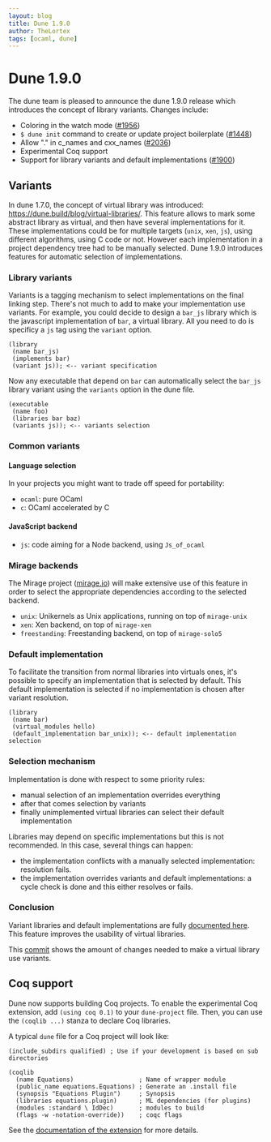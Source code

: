 ```yaml
---
layout: blog
title: Dune 1.9.0
author: TheLortex
tags: [ocaml, dune]
---
```


# Dune 1.9.0

The dune team is pleased to announce the dune 1.9.0 release which introduces the concept of library variants. Changes include:
* Coloring in the watch mode ([#1956](https://github.com/ocaml/dune/pull/1956))
* `$ dune init` command to create or update project boilerplate ([#1448](https://github.com/ocaml/dune/pull/1448))
* Allow "." in c_names and cxx_names ([#2036](https://github.com/ocaml/dune/pull/2036))
* Experimental Coq support
* Support for library variants and default implementations ([#1900](https://github.com/ocaml/dune/pull/1900))

## Variants

In dune 1.7.0, the concept of virtual library was introduced: https://dune.build/blog/virtual-libraries/. This feature allows to mark some abstract library as virtual, and then have several implementations for it. These implementations could be for multiple targets (`unix`, `xen`, `js`), using different algorithms, using C code or not. However each implementation in a project dependency tree had to be manually selected. Dune 1.9.0 introduces features for automatic selection of implementations.

### Library variants

Variants is a tagging mechanism to select implementations on the final linking step. There's not much to add to make your implementation use variants. For example, you could decide to design a `bar_js` library which is the javascript implementation of `bar`, a virtual library. All you need to do is specificy a `js` tag using the `variant` option.
```
(library
 (name bar_js)
 (implements bar)
 (variant js)); <-- variant specification
```

Now any executable that depend on `bar` can automatically select the `bar_js` library variant using the `variants` option in the dune file.
```
(executable
 (name foo)
 (libraries bar baz)
 (variants js)); <-- variants selection
```

### Common variants

#### Language selection

In your projects you might want to trade off speed for portability:
* `ocaml`: pure OCaml
* `c`: OCaml accelerated by C


#### JavaScript backend

* `js`: code aiming for a Node backend, using `Js_of_ocaml`


### Mirage backends

The Mirage project ([mirage.io](https://mirage.io/)) will make extensive use of this feature in order to select the appropriate dependencies according to the selected backend.
* `unix`: Unikernels as Unix applications, running on top of `mirage-unix`
* `xen`: Xen backend, on top of `mirage-xen`
* `freestanding`: Freestanding backend, on top of `mirage-solo5`

### Default implementation

To facilitate the transition from normal libraries into virtuals ones, it's possible to specify an implementation that is selected by default. This default implementation is selected if no implementation is chosen after variant resolution.

```
(library
 (name bar)
 (virtual_modules hello)
 (default_implementation bar_unix)); <-- default implementation selection
```


### Selection mechanism

Implementation is done with respect to some priority rules:
* manual selection of an implementation overrides everything
* after that comes selection by variants
* finally unimplemented virtual libraries can select their default implementation


Libraries may depend on specific implementations but this is not recommended. In this case, several things can happen:
* the implementation conflicts with a manually selected implementation: resolution fails.
* the implementation overrides variants and default implementations: a cycle check is done and this either resolves or fails.

### Conclusion

Variant libraries and default implementations are fully [documented here](https://dune.readthedocs.io/en/latest/variants.html). This feature improves the usability of virtual libraries.

This [commit](https://github.com/dune-universe/mirage-entropy/commit/576d25d79e3117bba64355ae73597651cfd27631) shows the amount of changes needed to make a virtual library use variants.

## Coq support

Dune now supports building Coq projects. To enable the experimental Coq
extension, add `(using coq 0.1)` to your `dune-project` file. Then,
you can use the `(coqlib ...)` stanza to declare Coq libraries.

A typical `dune` file for a Coq project will look like:

```
(include_subdirs qualified) ; Use if your development is based on sub directories

(coqlib
  (name Equations)                  ; Name of wrapper module
  (public_name equations.Equations) ; Generate an .install file
  (synopsis "Equations Plugin")     ; Synopsis
  (libraries equations.plugin)      ; ML dependencies (for plugins)
  (modules :standard \ IdDec)       ; modules to build
  (flags -w -notation-override))    ; coqc flags
```

See the [documentation of the
extension](https://dune.readthedocs.io/en/latest/coq.html) for more
details.
